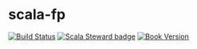 # scala-fp

[![Build Status][build-image]][build-url]
[![Scala Steward badge][scala-steward-image]][scala-steward-url]
[![Book Version][tag-image]][tag-url]

<!--
[build-image]: https://img.shields.io/travis/niqdev/scala-fp.svg?style=popout-square
[build-url]: https://travis-ci.org/niqdev/scala-fp
-->
[build-image]: https://img.shields.io/github/workflow/status/niqdev/scala-fp/CI?style=flat-square
[build-url]: https://github.com/niqdev/scala-fp/actions/workflows/ci.yml
[scala-steward-image]: https://img.shields.io/badge/Scala_Steward-helping-blue.svg?style=popout-square&logo=data:image/png;base64,iVBORw0KGgoAAAANSUhEUgAAAA4AAAAQCAMAAAARSr4IAAAAVFBMVEUAAACHjojlOy5NWlrKzcYRKjGFjIbp293YycuLa3pYY2LSqql4f3pCUFTgSjNodYRmcXUsPD/NTTbjRS+2jomhgnzNc223cGvZS0HaSD0XLjbaSjElhIr+AAAAAXRSTlMAQObYZgAAAHlJREFUCNdNyosOwyAIhWHAQS1Vt7a77/3fcxxdmv0xwmckutAR1nkm4ggbyEcg/wWmlGLDAA3oL50xi6fk5ffZ3E2E3QfZDCcCN2YtbEWZt+Drc6u6rlqv7Uk0LdKqqr5rk2UCRXOk0vmQKGfc94nOJyQjouF9H/wCc9gECEYfONoAAAAASUVORK5CYII=
[scala-steward-url]: https://scala-steward.org
[tag-image]: https://img.shields.io/github/tag/niqdev/scala-fp.svg?style=popout-square&color=orange&label=book-version
[tag-url]: https://niqdev.github.io/scala-fp
